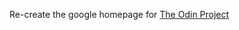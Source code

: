 Re-create the google homepage for <a href="http://www.theodinproject.com/web-development-101/html-css">The Odin Project</a>